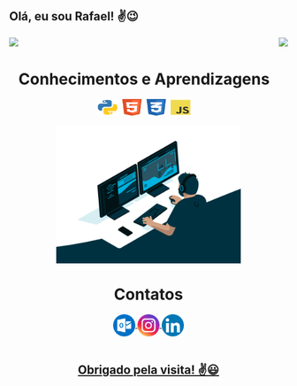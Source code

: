 ## Olá, eu sou Rafael! ✌️😉
<div>
   <img  height="150px" src="https://github-readme-stats.vercel.app/api?username=rafael-oliveira-developer&rank_icon=github&show_icons=true&bg_color=00000000&">
  <img align="right" height="150px" src="https://github-readme-stats.vercel.app/api/top-langs/?username=rafael-oliveira-developer&layout=compact&langs_count=6&bg_color=00000000"/>
</div>
<div  align="center"> 
  <div style="display: inline_block">    
    <h1 align="center">Conhecimentos e Aprendizagens </h1>
   <img align="center" height="30" width="40" alt="python-icon"  src="Python.svg">
   <img align="center" height="30" width="40" alt="html-icon"  src="HTML.svg">
   <img align="center" height="30" width="40" alt="CSS-icon"  src="CSS.svg">
   <img align="center" height="30" width="40" alt="JS-icon"  src="JavaScript.svg">
   </div>
   <br>
   <img align="center" height="250" alt="coding-time" src="code.gif">
   <br>
   <div  align="center"> 
  <div style="display: inline_block">    
    <h1 align="center">Contatos</h1>
   <a href = "mailto: rafaeloliveira_developer@outlook.com">
   <img align="center" height="40" width="40" alt="outlook-icon"  src="outlook.svg">
   <a href = "https://www.instagram.com/rafaeloliveira_developer/">   
   <img align="center" height="40" width="40" alt="instagram-icon"  src="instagram.svg">
   <a href = "https://www.linkedin.com/in/developer-rafael-oliveira/">   
   <img align="center" height="40" width="40" alt="CSS-icon"  src="linkedin.svg">
   </div>
   <br>
   <h2>Obrigado pela visita! ✌️😃</h2>
 

